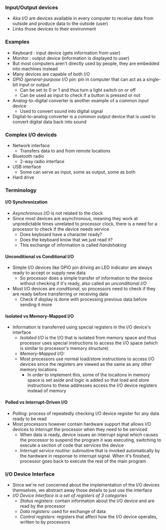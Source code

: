 ### Input/Output devices
- Aka I/O are devices available in every computer to receive data from outside and produce data to the outside (user)
- Links those devices to their environment

### Examples
- Keyboard : input device (gets information from user)
- Monitor : output device (information is displayed to user)
- But most computers aren't directly used by people, they are embedded into machines instead
- Many devices are capable of both I/O
- *GPIO (general-purpose I/O pin*: pin in computer that can act as a single-bit input or output
	- Can be set to 0 or 1 and thus turn a light switch on or off
	- Can be used as input to check if a button is pressed or not
- Analog-to-digital converter is another example of a common *input* device 
	- Used to convert sound into digital signal
- Digital-to-analog converter is a common *output* device that is used to convert digital data back into sound

### Complex I/O devicds
- Network interface 
	- Transfers data to and from remote locations
- Bluetooth radio
	- 2-way radio interface
- USB interface
	- Some can serve as input, some as output, some as both
- Hard drive

### Terminology
#### I/O Synchronization
- *Asynchronous I/O* is not related to the clock
- Since most devices are asynchronous, meaning they work at unpredictable times unrelated to processor clock, there is a need for a processor to check if the device needs service
	- Does keyboard have a character ready?
	- Does the keyboard know that we just read it?
	- This exchange of information is called *handshaking*

#### Unconditional vs Conditional I/O
- Simple I/O devices like GPIO pin driving an LED indicator are always ready to accept or supply new data
	- So processor does a simple transfer of information to the device without checking if it's ready, also called an *unconditional I/O*
- Most I/O devices are *conditional*, so processors need to check if they are ready before transferring or receiving data
	- Check if display is done with processing previous data before sending it more

#### Isolated vs Memory-Mapped I/O
- Information is transferred using special registers in the I/O device's interface
	- *Isolated I/O* is the I/O that is isolated from memory space and thus processor uses special instructions to access the I/O space (which is similar to processor's memory structure)
	- *Memory-Mapped I/O:*
	- Most processors use normal load/store instructions to access I/O devices since the registers are viewed as the same as any other memory locations
		- In order to implement this, some of the locaitons in memory space is set aside and logic is added so that load and store instructions to these addresses access the I/O device registers instead of memory

#### Polled vs Interrupt-Driven I/O
- *Polling*: process of repeatedly checking I/O device register for any data ready to be read
- Most processors however contain hardware support that allows I/O devices to *interrupt* the processor when they need to be serviced
	- When data is ready, device issues an interrupt signal which causes the processor to suspend the program it was executing, switching to execute a section of code that services the device
	- *Interrupt service routine*: subroutine that is invoked automatically by the hardware in response to interrupt signal. When it's finished, processor goes back to execute the rest of the main program

### I/O Device Interface
- Since we're not concerned about the implementation of the I/O devices themselves, we abstract away those details to just use the interface
- *I/O Device Interface is a set of registers of 3 categories*
	- *Status registers*: contain information about the I/O device and are read by the processor
	- *Data registers*: used for exchange of data
	- *Control registers*: registers that affect how the I/O device operates, written to by processors